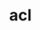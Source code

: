 ---
title: "acl"
layout: cache
categories: [package, develop-2024-05-26]
meta: {"versions": ["2.2.53"], "compilers": ["gcc@=7.5.0"], "oss": ["ubuntu18.04"], "platforms": ["linux"], "targets": ["x86_64_v3"], "stacks": ["developer-tools", "root"], "num_specs": 1, "num_specs_by_stack": {"developer-tools": 1, "root": 1}}
spec_details: [{"hash": "4qm26hovnalyxrtbgbbrxbofw5jfxsjf", "compiler": "gcc@=7.5.0", "versions": ["2.2.53"], "os": "ubuntu18.04", "platform": "linux", "target": "x86_64_v3", "variants": ["build_system=autotools"], "stacks": ["developer-tools", "root"], "size": "-", "tarball": "https://binaries.spack.io/develop-2024-05-26/build_cache/linux-ubuntu18.04-x86_64_v3/gcc-7.5.0/acl-2.2.53/linux-ubuntu18.04-x86_64_v3-gcc-7.5.0-acl-2.2.53-4qm26hovnalyxrtbgbbrxbofw5jfxsjf.spack"}]
---